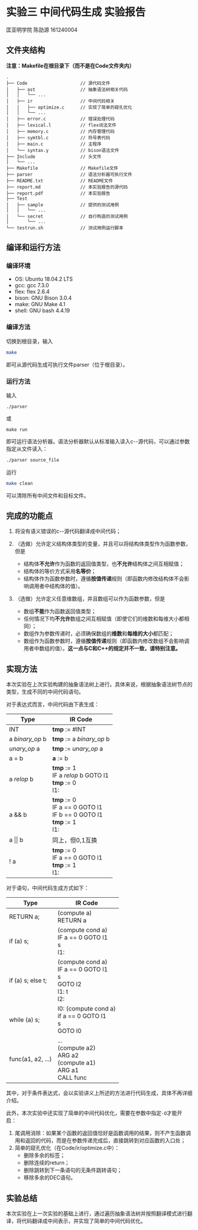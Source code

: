 # 实验三 中间代码生成 实验报告

匡亚明学院 陈劭源 161240004

## 文件夹结构

**注意：Makefile在根目录下（而不是在Code文件夹内）**

```
.
├── Code					// 源代码文件
│   ├── ast					// 抽象语法树相关代码
│   │   └── ...
│   ├── ir					// 中间代码相关
│   │   ├── optimize.c		// 实现了简单的窥孔优化
│   │   └── ...
│   ├── error.c				// 错误处理代码
│   ├── lexical.l			// flex词法文件
│   ├── memory.c			// 内存管理代码
│   ├── symtbl.c			// 符号表代码
│   ├── main.c				// 主程序
│   └── syntax.y			// bison语法文件
├── Include					// 头文件
│   └── ...
├── Makefile				// Makefile文件
├── parser					// 语法分析器可执行文件
├── README.txt				// README文件
├── report.md				// 本实验报告的源代码
├── report.pdf				// 本实验报告
├── Test
│   ├── sample				// 提供的测试用例
│   │   └── ...
│   └── secret				// 自行构造的测试用例
│       └── ...
└── testrun.sh				// 测试用例运行脚本
```

## 编译和运行方法

### 编译环境

- OS: Ubuntu 18.04.2 LTS
- gcc: gcc 7.3.0
- flex: flex 2.6.4
- bison: GNU Bison 3.0.4
- make: GNU Make 4.1
- shell: GNU bash 4.4.19

### 编译方法

切换到根目录，输入

```bash
make
```

即可从源代码生成可执行文件parser（位于根目录）。

### 运行方法

输入

```shell
./parser
```

或

```shell
make run
```

即可运行语法分析器。语法分析器默认从标准输入读入c--源代码，可以通过参数指定从文件读入：

```bash
./parser source_file
```

运行

```bash
make clean
```

可以清除所有中间文件和目标文件。

## 完成的功能点


1. 将没有语义错误的c--源代码翻译成中间代码；

2. （选做）允许定义结构体类型的变量，并且可以将结构体类型作为函数参数，但是
    - 结构体**不允许**作为函数的返回值类型，也**不允许**结构体之间互相赋值；
    - 结构体的等价方式采用**名等价**；
    - 结构体作为函数参数时，遵循**按值传递**规则（即函数内修改结构体不会影响调用者中结构体的值）。

3. （选做）允许定义任意维数组，并且数组可以作为函数参数，但是
    - 数组**不能**作为函数返回值类型；
    - 任何情况下均**不允许**数组之间互相赋值（即使它们的维数和每维大小都相同）；
    - 数组作为参数传递时，必须确保数组的**维数**和**每维的大小**都匹配；
    - 数组作为函数参数时，遵循**按值传递**规则（即函数内修改数组不会影响调用者中数组的值）。**这一点与C和C++的规定并不一致，请特别注意。**

## 实现方法

本次实验在上次实验构建的抽象语法树上进行。具体来说，根据抽象语法树节点的类型，生成不同的中间代码语句。

对于表达式而言，中间代码由下表生成：

| Type            | IR Code                                                      |
| --------------- | ------------------------------------------------------------ |
| INT             | **tmp** := #INT                                              |
| a *binary_op* b | **tmp** := a *binary_op* b                                   |
| *unary_op* a    | **tmp** := *unary_op* a                                      |
| a = b           | **a** := b                                                   |
| a *relop* b     | **tmp** := 1<br />IF a *relop* b GOTO l1<br />**tmp** := 0<br />l1: |
| a && b          | **tmp** := 0<br />IF a == 0 GOTO l1<br />IF b == 0 GOTO l1<br />**tmp** := 1<br />l1: |
| a \|\| b        | 同上，但0,1互换                                              |
| ! a             | **tmp** := 0<br />IF a == 0 GOTO l1<br />**tmp** := 1<br />l1: |

对于语句，中间代码生成方式如下：

| Type              | IR Code                                                      |
| ----------------- | ------------------------------------------------------------ |
| RETURN a;         | (compute a)<br />RETURN a                                    |
| if (a) s;         | (compute cond a)<br />IF a == 0 GOTO l1<br />s<br />l1:      |
| if (a) s; else t; | (compute cond a)<br />IF a == 0 GOTO l1<br />s<br />GOTO l2<br />l1: t<br />l2: |
| while (a) s;      | l0: (compute cond a)<br />if a == 0 GOTO l1<br />s<br />GOTO l0 |
| func(a1, a2, ...) | ...<br />(compute a2)<br />ARG a2<br />(compute a1)<br />ARG a1<br />CALL func |

其中，对于条件表达式，会以实验讲义上所述的方法进行代码生成，具体不再详细介绍。

此外，本次实验中还实现了简单的中间代码优化，需要在参数中指定`-O`才能开启：

1. 尾调用消除：如果某个函数的返回值恰好是函数调用的结果，则不产生函数调用和返回的代码，而是在参数传递完成后，直接跳转到对应函数的入口处；
2. 简单的窥孔优化（在Code/ir/optimize.c中）：
   - 删除多余的标签；
   - 删除连续的return；
   - 删除跳转到下一条语句的无条件跳转语句；
   - 移除多余的DEC语句。

## 实验总结

本次实验在上一次实验的基础上进行，通过遍历抽象语法树并按照翻译模式进行翻译，将代码翻译成中间表示，并实现了简单的中间代码优化。

